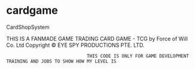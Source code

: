 # cardgame
CardShopSystem


THIS IS A FANMADE GAME TRADING CARD GAME - TCG
                          by Force of Will Co. Ltd 
                                          Copyright © EYE SPY PRODUCTIONS PTE. LTD.
                                  
                                  THIS CODE IS ONLY FOR GAME DEVELOPMENT TRAINING AND JOBS TO SHOW HOW MY LEVEL IS                         
